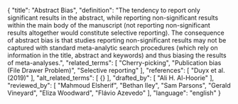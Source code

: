 {
  "title": "Abstract Bias",
  "definition": "The tendency to report only significant results in the abstract, while reporting non-significant results within the main body of the manuscript (not reporting non-significant results altogether would constitute selective reporting). The consequence of abstract bias is that studies reporting non-significant results may not be captured with standard meta-analytic search procedures (which rely on information in the title, abstract and keywords) and thus biasing the results of meta-analyses.",
  "related_terms": [
    "Cherry-picking",
    "Publication bias (File Drawer Problem)",
    "Selective reporting"
  ],
  "references": [
    "Duyx et al. (2019)"
  ],
  "alt_related_terms": [
    {}
  ],
  "drafted_by": [
    "Ali H. Al-Hoorie"
  ],
  "reviewed_by": [
    "Mahmoud Elsherif",
    "Bethan Iley",
    "Sam Parsons",
    "Gerald Vineyard",
    "Eliza Woodward",
    "Flávio Azevedo"
  ],
  "language": "english"
}
